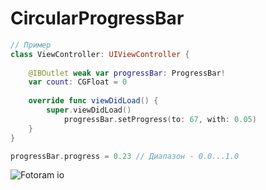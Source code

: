 # CircularProgressBar
```swift
// Пример
class ViewController: UIViewController {
    
    @IBOutlet weak var progressBar: ProgressBar!
    var count: CGFloat = 0
    
    override func viewDidLoad() {
        super.viewDidLoad()
            progressBar.setProgress(to: 67, with: 0.05)
    }
}

```
```swift
progressBar.progress = 0.23 // Диапазон - 0.0...1.0 

```
![Fotoram io](https://user-images.githubusercontent.com/78022759/122054303-392c9400-cdf0-11eb-9c9c-1bc510274763.png)
